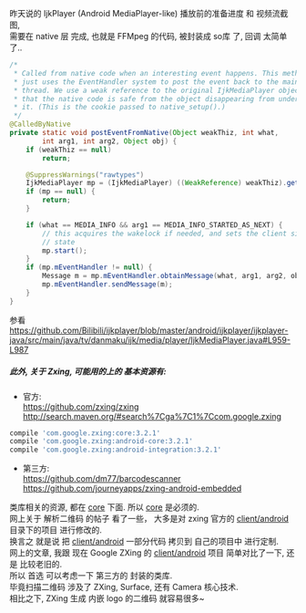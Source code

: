 昨天说的 IjkPlayer (Android MediaPlayer-like) 播放前的准备进度 和 视频流截图,  
需要在 native 层 完成, 也就是 FFMpeg 的代码, 被封装成 so库 了, 回调 太简单了..  

``` java
/*
 * Called from native code when an interesting event happens. This method
 * just uses the EventHandler system to post the event back to the main app
 * thread. We use a weak reference to the original IjkMediaPlayer object so
 * that the native code is safe from the object disappearing from underneath
 * it. (This is the cookie passed to native_setup().)
 */
@CalledByNative
private static void postEventFromNative(Object weakThiz, int what,
        int arg1, int arg2, Object obj) {
    if (weakThiz == null)
        return;

    @SuppressWarnings("rawtypes")
    IjkMediaPlayer mp = (IjkMediaPlayer) ((WeakReference) weakThiz).get();
    if (mp == null) {
        return;
    }

    if (what == MEDIA_INFO && arg1 == MEDIA_INFO_STARTED_AS_NEXT) {
        // this acquires the wakelock if needed, and sets the client side
        // state
        mp.start();
    }
    if (mp.mEventHandler != null) {
        Message m = mp.mEventHandler.obtainMessage(what, arg1, arg2, obj);
        mp.mEventHandler.sendMessage(m);
    }
}
```  
参看 https://github.com/Bilibili/ijkplayer/blob/master/android/ijkplayer/ijkplayer-java/src/main/java/tv/danmaku/ijk/media/player/IjkMediaPlayer.java#L959-L987  

##### 此外, 关于 Zxing, 可能用的上的 基本资源有:  
- 官方:  
https://github.com/zxing/zxing  
http://search.maven.org/#search%7Cga%7C1%7Ccom.google.zxing  

``` groovy
compile 'com.google.zxing:core:3.2.1'  
compile 'com.google.zxing:android-core:3.2.1'  
compile 'com.google.zxing:android-integration:3.2.1'  
```

- 第三方:  
https://github.com/dm77/barcodescanner  
https://github.com/journeyapps/zxing-android-embedded  

类库相关的资源, 都在 [core][1] 下面. 所以 [core][1] 是必须的.  
网上关于 解析二维码 的帖子 看了一些， 
大多是对 zxing 官方的 [client/android][2] 目录下的项目 进行修改的.  
换言之 就是说 把 [client/android][2] 一部分代码 拷贝到 自己的项目中 进行定制.  
网上的文章, 我跟 现在 Google ZXing 的 [client/android][2] 项目 简单对比了一下, 还是 比较老旧的.  
所以 首选 可以考虑一下 第三方的 封装的类库.  
毕竟扫描二维码 涉及了 ZXing, Surface, 还有 Camera 核心技术.  
相比之下, ZXing 生成 内嵌 logo 的二维码 就容易很多~  

[1]: https://github.com/zxing/zxing/tree/master/core
[2]: https://github.com/zxing/zxing/tree/master/android/src/com/google/zxing/client/android
